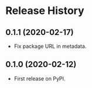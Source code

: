 Release History
===============

0.1.1 (2020-02-17)
------------------

-   Fix package URL in metadata.

0.1.0 (2020-02-12)
------------------

-   First release on PyPI.
